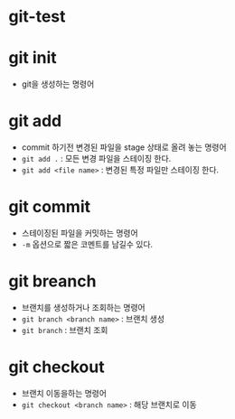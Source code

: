 # git-test

# git init
- git을 생성하는 명령어

# git add
- commit 하기전 변경된 파일을 stage 상태로 올려 놓는 명령어
- `git add .` : 모든 변경 파일을 스테이징 한다.
- `git add <file name>` : 변경된 특정 파일만 스테이징 한다.
  
# git commit
- 스테이징된 파일을 커밋하는 명령어
- `-m` 옵션으로 짧은 코멘트를 남길수 있다.

# git breanch
- 브랜치를 생성하거나 조회하는 명령어
- `git branch <branch name>` : 브랜치 생성
- `git branch` : 브랜치 조회
  
# git checkout
- 브랜치 이동을하는 명령어
- `git checkout <branch name>` : 해당 브랜치로 이동